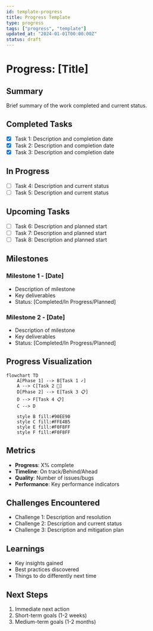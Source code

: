 ```yaml
---
id: template-progress
title: Progress Template
type: progress
tags: ["progress", "template"]
updated_at: "2024-01-01T00:00:00Z"
status: draft
---
```


# Progress: [Title]

## Summary
Brief summary of the work completed and current status.

## Completed Tasks
- [x] Task 1: Description and completion date
- [x] Task 2: Description and completion date
- [x] Task 3: Description and completion date

## In Progress
- [ ] Task 4: Description and current status
- [ ] Task 5: Description and current status

## Upcoming Tasks
- [ ] Task 6: Description and planned start
- [ ] Task 7: Description and planned start
- [ ] Task 8: Description and planned start

## Milestones
### Milestone 1 - [Date]
- Description of milestone
- Key deliverables
- Status: [Completed/In Progress/Planned]

### Milestone 2 - [Date]
- Description of milestone
- Key deliverables
- Status: [Completed/In Progress/Planned]

## Progress Visualization
```mermaid
flowchart TD
    A[Phase 1] --> B[Task 1 ✓]
    A --> C[Task 2 🔄]
    D[Phase 2] --> E[Task 3 📋]
    D --> F[Task 4 📋]
    C --> D

    style B fill:#90EE90
    style C fill:#FFE4B5
    style E fill:#F0F8FF
    style F fill:#F0F8FF
```

## Metrics
- **Progress**: X% complete
- **Timeline**: On track/Behind/Ahead
- **Quality**: Number of issues/bugs
- **Performance**: Key performance indicators

## Challenges Encountered
- Challenge 1: Description and resolution
- Challenge 2: Description and current status
- Challenge 3: Description and mitigation plan

## Learnings
- Key insights gained
- Best practices discovered
- Things to do differently next time

## Next Steps
1. Immediate next action
2. Short-term goals (1-2 weeks)
3. Medium-term goals (1-2 months)